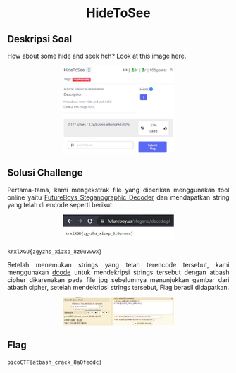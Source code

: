 <h1 align="center">HideToSee</h1>

## Deskripsi Soal
<p align="justify">How about some hide and seek heh? Look at this image <a href="https://github.com/Haalloobim/ctf-writeups/blob/main/PICO%20CTF%202023/Cryptography/HideToSee/file/atbash.jpg">here<a/>.</p>
<p align="center">
<img src="https://github.com/Haalloobim/ctf-writeups/blob/main/PICO%20CTF%202023/Cryptography/HideToSee/file/Capture.JPG"  width="50%" height="auto"/>
</p>

## Solusi Challenge 
<p align="justify">Pertama-tama, kami mengekstrak file yang diberikan menggunakan tool online yaitu <a href="https://futureboy.us/stegano/decinput.html">FutureBoys Steganographic Decoder</a> dan mendapatkan string yang telah di encode seperti berikut:</p>

<p align="center">
<img src="https://github.com/Haalloobim/ctf-writeups/blob/main/PICO%20CTF%202023/Cryptography/HideToSee/file/Capture1.JPG"  width="50%" height="auto"/>
</p>

```
krxlXGU{zgyzhs_xizxp_8z0uvwwx}
```

<p align="justify">Setelah menemukan strings yang telah terencode tersebut, kami menggunakan <a href="https://www.dcode.fr/atbash-cipher">dcode</a> untuk mendekripsi strings tersebut dengan atbash cipher dikarenakan pada file jpg sebelumnya menunjukkan gambar dari atbash cipher, setelah mendekripsi strings tersebut, Flag berasil didapatkan.</p>

<p align="center">
<img src="https://github.com/Haalloobim/ctf-writeups/blob/main/PICO%20CTF%202023/Cryptography/HideToSee/file/Capture2.JPG"  width="50%" height="auto"/>
</p>


## Flag

```
picoCTF{atbash_crack_8a0feddc}
```
